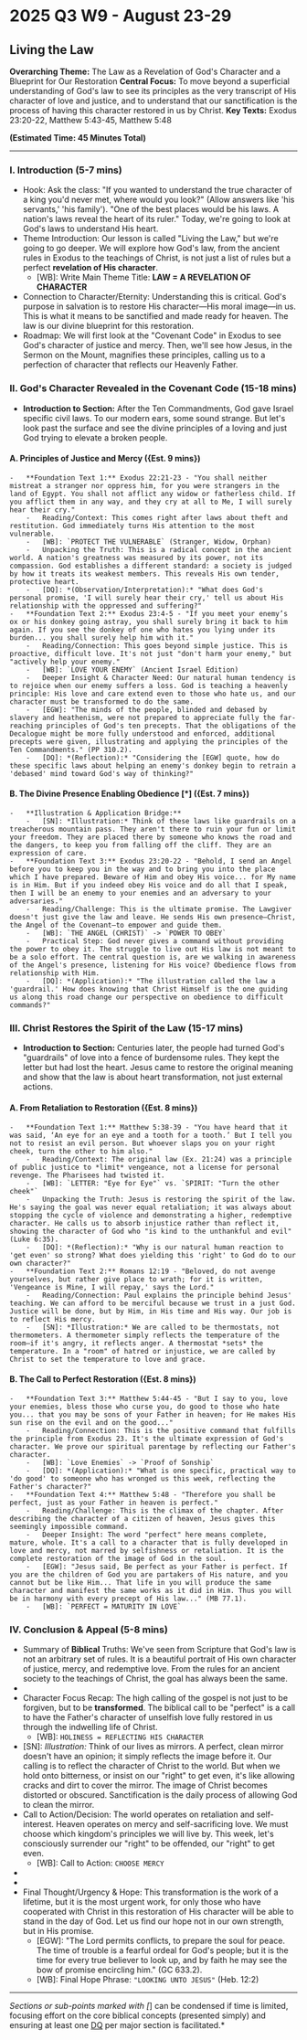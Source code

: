 # 2025 Q3 W9 - August 23-29
## Living the Law

**Overarching Theme:** The Law as a Revelation of God's Character and a Blueprint for Our Restoration
**Central Focus:** To move beyond a superficial understanding of God's law to see its principles as the very transcript of His character of love and justice, and to understand that our sanctification is the process of having this character restored in us by Christ.
**Key Texts:** Exodus 23:20-22, Matthew 5:43-45, Matthew 5:48

**(Estimated Time: 45 Minutes Total)**

---

### I. Introduction (5-7 mins)
-   Hook: Ask the class: "If you wanted to understand the true character of a king you'd never met, where would you look?" (Allow answers like 'his servants,' 'his family'). "One of the best places would be his laws. A nation's laws reveal the heart of its ruler." Today, we're going to look at God's laws to understand His heart.
-   Theme Introduction: Our lesson is called "Living the Law," but we're going to go deeper. We will explore how God's law, from the ancient rules in Exodus to the teachings of Christ, is not just a list of rules but a perfect **revelation of His character**.
    -   [WB]: Write Main Theme Title: **LAW = A REVELATION OF CHARACTER**
-   Connection to Character/Eternity: Understanding this is critical. God's purpose in salvation is to restore His character—His moral image—in us. This is what it means to be sanctified and made ready for heaven. The law is our divine blueprint for this restoration.
-   Roadmap: We will first look at the "Covenant Code" in Exodus to see God's character of justice and mercy. Then, we'll see how Jesus, in the Sermon on the Mount, magnifies these principles, calling us to a perfection of character that reflects our Heavenly Father.

### II. God's Character Revealed in the Covenant Code (15-18 mins)
-   **Introduction to Section:** After the Ten Commandments, God gave Israel specific civil laws. To our modern ears, some sound strange. But let's look past the surface and see the divine principles of a loving and just God trying to elevate a broken people.

#### A. Principles of Justice and Mercy ({Est. 9 mins})
    -   **Foundation Text 1:** Exodus 22:21-23 - "You shall neither mistreat a stranger nor oppress him, for you were strangers in the land of Egypt. You shall not afflict any widow or fatherless child. If you afflict them in any way, and they cry at all to Me, I will surely hear their cry."
        -   Reading/Context: This comes right after laws about theft and restitution. God immediately turns His attention to the most vulnerable.
        -   [WB]: `PROTECT THE VULNERABLE` (Stranger, Widow, Orphan)
        -   Unpacking the Truth: This is a radical concept in the ancient world. A nation's greatness was measured by its power, not its compassion. God establishes a different standard: a society is judged by how it treats its weakest members. This reveals His own tender, protective heart.
        -   [DQ]: *(Observation/Interpretation):* "What does God's personal promise, 'I will surely hear their cry,' tell us about His relationship with the oppressed and suffering?"
    -   **Foundation Text 2:** Exodus 23:4-5 - "If you meet your enemy’s ox or his donkey going astray, you shall surely bring it back to him again. If you see the donkey of one who hates you lying under its burden... you shall surely help him with it."
        -   Reading/Connection: This goes beyond simple justice. This is proactive, difficult love. It's not just "don't harm your enemy," but "actively help your enemy."
        -   [WB]: `LOVE YOUR ENEMY` (Ancient Israel Edition)
        -   Deeper Insight & Character Need: Our natural human tendency is to rejoice when our enemy suffers a loss. God is teaching a heavenly principle: His love and care extend even to those who hate us, and our character must be transformed to do the same.
        -   [EGW]: "The minds of the people, blinded and debased by slavery and heathenism, were not prepared to appreciate fully the far-reaching principles of God's ten precepts. That the obligations of the Decalogue might be more fully understood and enforced, additional precepts were given, illustrating and applying the principles of the Ten Commandments." (PP 310.2).
        -   [DQ]: *(Reflection):* "Considering the [EGW] quote, how do these specific laws about helping an enemy's donkey begin to retrain a 'debased' mind toward God's way of thinking?"

#### B. The Divine Presence Enabling Obedience [*] ({Est. 7 mins})
    -   **Illustration & Application Bridge:**
        -   [SN]: *Illustration:* Think of these laws like guardrails on a treacherous mountain pass. They aren't there to ruin your fun or limit your freedom. They are placed there by someone who knows the road and the dangers, to keep you from falling off the cliff. They are an expression of care.
    -   **Foundation Text 3:** Exodus 23:20-22 - "Behold, I send an Angel before you to keep you in the way and to bring you into the place which I have prepared. Beware of Him and obey His voice... for My name is in Him. But if you indeed obey His voice and do all that I speak, then I will be an enemy to your enemies and an adversary to your adversaries."
        -   Reading/Challenge: This is the ultimate promise. The Lawgiver doesn't just give the law and leave. He sends His own presence—Christ, the Angel of the Covenant—to empower and guide them.
        -   [WB]: `THE ANGEL (CHRIST)` -> `POWER TO OBEY`
        -   Practical Step: God never gives a command without providing the power to obey it. The struggle to live out His law is not meant to be a solo effort. The central question is, are we walking in awareness of the Angel's presence, listening for His voice? Obedience flows from relationship with Him.
        -   [DQ]: *(Application):* "The illustration called the law a 'guardrail.' How does knowing that Christ Himself is the one guiding us along this road change our perspective on obedience to difficult commands?"

### III. Christ Restores the Spirit of the Law (15-17 mins)
-   **Introduction to Section:** Centuries later, the people had turned God's "guardrails" of love into a fence of burdensome rules. They kept the letter but had lost the heart. Jesus came to restore the original meaning and show that the law is about heart transformation, not just external actions.

#### A. From Retaliation to Restoration ({Est. 8 mins})
    -   **Foundation Text 1:** Matthew 5:38-39 - "You have heard that it was said, ‘An eye for an eye and a tooth for a tooth.’ But I tell you not to resist an evil person. But whoever slaps you on your right cheek, turn the other to him also."
        -   Reading/Context: The original law (Ex. 21:24) was a principle of public justice to *limit* vengeance, not a license for personal revenge. The Pharisees had twisted it.
        -   [WB]: `LETTER: "Eye for Eye"` vs. `SPIRIT: "Turn the other cheek"`
        -   Unpacking the Truth: Jesus is restoring the spirit of the law. He's saying the goal was never equal retaliation; it was always about stopping the cycle of violence and demonstrating a higher, redemptive character. He calls us to absorb injustice rather than reflect it, showing the character of God who "is kind to the unthankful and evil" (Luke 6:35).
        -   [DQ]: *(Reflection):* "Why is our natural human reaction to 'get even' so strong? What does yielding this 'right' to God do to our own character?"
    -   **Foundation Text 2:** Romans 12:19 - "Beloved, do not avenge yourselves, but rather give place to wrath; for it is written, 'Vengeance is Mine, I will repay,' says the Lord."
        -   Reading/Connection: Paul explains the principle behind Jesus' teaching. We can afford to be merciful because we trust in a just God. Justice will be done, but by Him, in His time and His way. Our job is to reflect His mercy.
        -   [SN]: *Illustration:* We are called to be thermostats, not thermometers. A thermometer simply reflects the temperature of the room—if it's angry, it reflects anger. A thermostat *sets* the temperature. In a "room" of hatred or injustice, we are called by Christ to set the temperature to love and grace.

#### B. The Call to Perfect Restoration ({Est. 8 mins})
    -   **Foundation Text 3:** Matthew 5:44-45 - "But I say to you, love your enemies, bless those who curse you, do good to those who hate you... that you may be sons of your Father in heaven; for He makes His sun rise on the evil and on the good..."
        -   Reading/Connection: This is the positive command that fulfills the principle from Exodus 23. It's the ultimate expression of God's character. We prove our spiritual parentage by reflecting our Father's character.
        -   [WB]: `Love Enemies` -> `Proof of Sonship`
        -   [DQ]: *(Application):* "What is one specific, practical way to 'do good' to someone who has wronged us this week, reflecting the Father's character?"
    -   **Foundation Text 4:** Matthew 5:48 - "Therefore you shall be perfect, just as your Father in heaven is perfect."
        -   Reading/Challenge: This is the climax of the chapter. After describing the character of a citizen of heaven, Jesus gives this seemingly impossible command.
        -   Deeper Insight: The word "perfect" here means complete, mature, whole. It's a call to a character that is fully developed in love and mercy, not marred by selfishness or retaliation. It is the complete restoration of the image of God in the soul.
        -   [EGW]: "Jesus said, Be perfect as your Father is perfect. If you are the children of God you are partakers of His nature, and you cannot but be like Him... That life in you will produce the same character and manifest the same works as it did in Him. Thus you will be in harmony with every precept of His law..." (MB 77.1).
        -   [WB]: `PERFECT = MATURITY IN LOVE`

### IV. Conclusion & Appeal (5-8 mins)
-   Summary of **Biblical** Truths: We've seen from Scripture that God's law is not an arbitrary set of rules. It is a beautiful portrait of His own character of justice, mercy, and redemptive love. From the rules for an ancient society to the teachings of Christ, the goal has always been the same.
-   [DQ]: *(Reflection):* "Having seen that the law is a picture of God's heart, how does this change your personal view of the Ten Commandments or other biblical rules?"
-   Character Focus Recap: The high calling of the gospel is not just to be forgiven, but to be **transformed**. The biblical call to be "perfect" is a call to have the Father's character of unselfish love fully restored in us through the indwelling life of Christ.
    -   [WB]: `HOLINESS = REFLECTING HIS CHARACTER`
-   [SN]: *Illustration:* Think of our lives as mirrors. A perfect, clean mirror doesn't have an opinion; it simply reflects the image before it. Our calling is to reflect the character of Christ to the world. But when we hold onto bitterness, or insist on our "right" to get even, it's like allowing cracks and dirt to cover the mirror. The image of Christ becomes distorted or obscured. Sanctification is the daily process of allowing God to clean the mirror.
-   Call to Action/Decision: The world operates on retaliation and self-interest. Heaven operates on mercy and self-sacrificing love. We must choose which kingdom's principles we will live by. This week, let's consciously surrender our "right" to be offended, our "right" to get even.
    -   [WB]: Call to Action: `CHOOSE MERCY`
-   [DQ]: *(Self-examination):* "Using the illustration of the mirror, what 'cracks' or 'dirt'—like resentment, impatience, or a desire for payback—does the Holy Spirit reveal in our lives that distort our reflection of Christ?"
-   [DQ]: *(Application):* "Based on God's Word today, what is one relationship or situation where you will ask God for the grace to be a 'thermostat' of His love, rather than a 'thermometer' of the world's anger?"
-   Final Thought/Urgency & Hope: This transformation is the work of a lifetime, but it is the most urgent work, for only those who have cooperated with Christ in this restoration of His character will be able to stand in the day of God. Let us find our hope not in our own strength, but in His promise.
    -   [EGW]: "The Lord permits conflicts, to prepare the soul for peace. The time of trouble is a fearful ordeal for God's people; but it is the time for every true believer to look up, and by faith he may see the bow of promise encircling him." (GC 633.2).
    -   [WB]: Final Hope Phrase: `"LOOKING UNTO JESUS"` (Heb. 12:2)

---
*Sections or sub-points marked with [*] can be condensed if time is limited, focusing effort on the core biblical concepts (presented simply) and ensuring at least one [DQ] per major section is facilitated.*